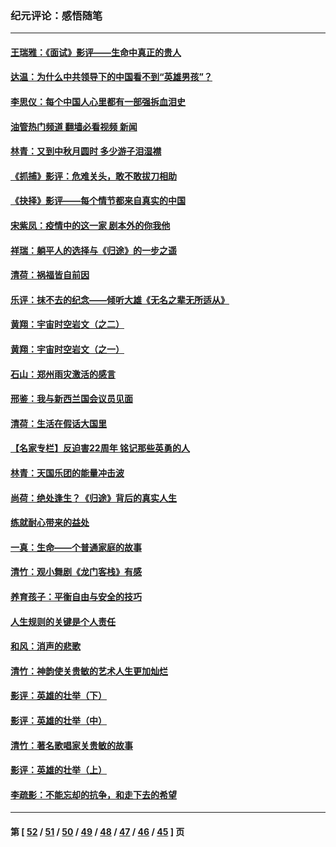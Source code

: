 ### 纪元评论：感悟随笔
---
#### [王瑞雅：《面试》影评——生命中真正的贵人](../../pages/nsc1035/n13260528.md?09300330) 
#### [达温：为什么中共领导下的中国看不到“英雄男孩”？](../../pages/nsc1035/n13257099.md?09300330) 
#### [李思仪：每个中国人心里都有一部强拆血泪史](../../pages/nsc1035/n13249632.md?09300330) 
#### [油管热门频道 翻墙必看视频 新闻](ok?09300330)
#### [林青：又到中秋月圆时 多少游子泪湿襟](../../pages/nsc1035/n13245916.md?09300330) 
#### [《抓捕》影评：危难关头，敢不敢拔刀相助](../../pages/nsc1035/n13244251.md?09300330) 
#### [《抉择》影评——每个情节都来自真实的中国](../../pages/nsc1035/n13242564.md?09300330) 
#### [宋紫凤：疫情中的这一家 剧本外的你我他](../../pages/nsc1035/n13242358.md?09300330) 
#### [祥瑞：躺平人的选择与《归途》的一步之遥](../../pages/nsc1035/n13213201.md?09300330) 
#### [清荷：祸福皆自前因](../../pages/nsc1035/n13213177.md?09300330) 
#### [乐评：抹不去的纪念——倾听大雄《无名之辈无所适从》](../../pages/nsc1035/n13163359.md?09300330) 
#### [黄翔：宇宙时空岩文（之二）](../../pages/nsc1035/n13141116.md?09300330) 
#### [黄翔：宇宙时空岩文（之一）](../../pages/nsc1035/n13140355.md?09300330) 
#### [石山：郑州雨灾激活的感言](../../pages/nsc1035/n13135372.md?09300330) 
#### [邢鉴：我与新西兰国会议员见面](../../pages/nsc1035/n13111626.md?09300330) 
#### [清荷：生活在假话大国里](../../pages/nsc1035/n13103916.md?09300330) 
#### [【名家专栏】反迫害22周年 铭记那些英勇的人](../../pages/nsc1035/n13102771.md?09300330) 
#### [林青：天国乐团的能量冲击波](../../pages/nsc1035/n13099634.md?09300330) 
#### [尚荷：绝处逢生？《归途》背后的真实人生](../../pages/nsc1035/n13099470.md?09300330) 
#### [练就耐心带来的益处](../../pages/nsc1035/n13081876.md?09300330) 
#### [一真：生命——个普通家庭的故事](../../pages/nsc1035/n13075782.md?09300330) 
#### [清竹：观小舞剧《龙门客栈》有感](../../pages/nsc1035/n13069850.md?09300330) 
#### [养育孩子：平衡自由与安全的技巧](../../pages/nsc1035/n13054510.md?09300330) 
#### [人生规则的关键是个人责任](../../pages/nsc1035/n13053252.md?09300330) 
#### [和风：消声的悲歌](../../pages/nsc1035/n13051994.md?09300330) 
#### [清竹：神韵使关贵敏的艺术人生更加灿烂](../../pages/nsc1035/n13038731.md?09300330) 
#### [影评：英雄的壮举（下）](../../pages/nsc1035/n13027438.md?09300330) 
#### [影评：英雄的壮举（中）](../../pages/nsc1035/n13027244.md?09300330) 
#### [清竹：著名歌唱家关贵敏的故事](../../pages/nsc1035/n13025435.md?09300330) 
#### [影评：英雄的壮举（上）](../../pages/nsc1035/n13024688.md?09300330) 
#### [李疏影：不能忘却的抗争，和走下去的希望](../../pages/nsc1035/n13022097.md?09300330) 

---
#### 第 [ [52](./52.md?09300330) / [51](./51.md?09300330) / [50](./50.md?09300330) / [49](./49.md?09300330) / [48](./48.md?09300330) / [47](./47.md?09300330) / [46](./46.md?09300330) / [45](./45.md?09300330) ] 页
